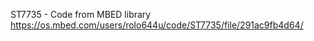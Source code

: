 ST7735 - Code from MBED library
https://os.mbed.com/users/rolo644u/code/ST7735/file/291ac9fb4d64/


